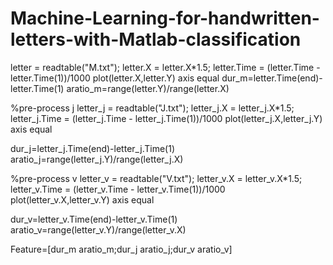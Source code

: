 # Machine-Learning-for-handwritten-letters-with-Matlab-classification
letter = readtable("M.txt");
letter.X = letter.X*1.5;
letter.Time = (letter.Time - letter.Time(1))/1000
plot(letter.X,letter.Y)
axis equal
dur_m=letter.Time(end)-letter.Time(1)
aratio_m=range(letter.Y)/range(letter.X)

%pre-process j
letter_j = readtable("J.txt");
letter_j.X = letter_j.X*1.5;
letter_j.Time = (letter_j.Time - letter_j.Time(1))/1000
plot(letter_j.X,letter_j.Y)
axis equal

dur_j=letter_j.Time(end)-letter_j.Time(1)
aratio_j=range(letter_j.Y)/range(letter_j.X)

%pre-process v
letter_v = readtable("V.txt");
letter_v.X = letter_v.X*1.5;
letter_v.Time = (letter_v.Time - letter_v.Time(1))/1000
plot(letter_v.X,letter_v.Y)
axis equal

dur_v=letter_v.Time(end)-letter_v.Time(1)
aratio_v=range(letter_v.Y)/range(letter_v.X)

Feature=[dur_m aratio_m;dur_j aratio_j;dur_v aratio_v]
